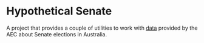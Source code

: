 # Hypothetical Senate

A project that provides a couple of utilities to work with
<a href="http://results.aec.gov.au/17496/Website/SenateDownloadsMenu-17496-tab.htm">data</a> provided by the AEC about
Senate elections in Australia.